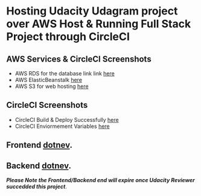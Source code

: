 # Hosting Udacity Udagram project over AWS Host & Running Full Stack Project through CircleCI 
 
## AWS Services & CircleCI Screenshots

- AWS RDS for the database link link [here](Docs/screenshot/AWS_RDS.png)
- AWS ElasticBeanstalk [here](Docs/screenshot/AWS_Elastic_Beanstalk.png)
- AWS S3 for web hosting [here](Docs/screenshot/AWS_S3_Web_Hosting.png)


## CircleCI Screenshots

- CircleCI Build & Deploy Successfully [here](Docs/screenshot/CircleCI_Build_Deploy_Client_Server.png)
- CircleCI Enviormement Variables [here](Docs/screenshot/CircleCI_Enviorment_Variables.png)
 
## Frontend [dotnev](http://host-udagram.s3-website-us-east-1.amazonaws.com/home).

## Backend [dotnev](http://udagram-api-dev-14.eba-zp5resvh.us-east-1.elasticbeanstalk.com/).
  
***Please Note the Frontend/Backend end will expire once Udacity Reviewer succedded this project***.